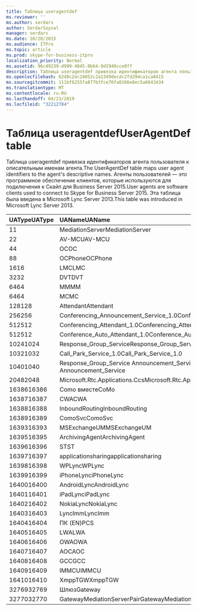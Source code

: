 ```yaml
---
title: Таблица useragentdef
ms.reviewer: ''
ms.author: serdars
author: SerdarSoysal
manager: serdars
ms.date: 10/20/2015
ms.audience: ITPro
ms.topic: article
ms.prod: skype-for-business-itpro
localization_priority: Normal
ms.assetid: 96c49239-d999-4045-8b64-9d1940cce8ff
description: Таблица useragentdef привязка идентификаторов агента пользователя к описательным именам агента. Агенты пользователей — это программное обеспечение клиентов, которые используются для подключения к Скайп для Business Server 2015. Эта таблица была введена в Microsoft Lync Server 2013.
ms.openlocfilehash: 6248c2ec24052c2a1349decdc2fd294ca1ca8415
ms.sourcegitcommit: 111bf6255fa877b3fce70fa8166e8ec5a6643434
ms.translationtype: MT
ms.contentlocale: ru-RU
ms.lasthandoff: 04/23/2019
ms.locfileid: "32212784"
---
```

# <a name="useragentdef-table"></a><span data-ttu-id="238f9-105">Таблица useragentdef</span><span class="sxs-lookup"><span data-stu-id="238f9-105">UserAgentDef table</span></span>
 
<span data-ttu-id="238f9-106">Таблица useragentdef привязка идентификаторов агента пользователя к описательным именам агента.</span><span class="sxs-lookup"><span data-stu-id="238f9-106">The UserAgentDef table maps user agent identifiers to the agent's descriptive names.</span></span> <span data-ttu-id="238f9-107">Агенты пользователей — это программное обеспечение клиентов, которые используются для подключения к Скайп для Business Server 2015.</span><span class="sxs-lookup"><span data-stu-id="238f9-107">User agents are software clients used to connect to Skype for Business Server 2015.</span></span> <span data-ttu-id="238f9-108">Эта таблица была введена в Microsoft Lync Server 2013.</span><span class="sxs-lookup"><span data-stu-id="238f9-108">This table was introduced in Microsoft Lync Server 2013.</span></span>
  
|<span data-ttu-id="238f9-109">**UAType**</span><span class="sxs-lookup"><span data-stu-id="238f9-109">**UAType**</span></span>|<span data-ttu-id="238f9-110">**UAName**</span><span class="sxs-lookup"><span data-stu-id="238f9-110">**UAName**</span></span>|<span data-ttu-id="238f9-111">**UACategory**</span><span class="sxs-lookup"><span data-stu-id="238f9-111">**UACategory**</span></span>|
|:-----|:-----|:-----|
|<span data-ttu-id="238f9-112">1</span><span class="sxs-lookup"><span data-stu-id="238f9-112">1</span></span>  <br/> |<span data-ttu-id="238f9-113">MediationServer</span><span class="sxs-lookup"><span data-stu-id="238f9-113">MediationServer</span></span>  <br/> |<span data-ttu-id="238f9-114">MediationServer</span><span class="sxs-lookup"><span data-stu-id="238f9-114">MediationServer</span></span>  <br/> |
|<span data-ttu-id="238f9-115">2</span><span class="sxs-lookup"><span data-stu-id="238f9-115">2</span></span>  <br/> |<span data-ttu-id="238f9-116">AV-MCU</span><span class="sxs-lookup"><span data-stu-id="238f9-116">AV-MCU</span></span>  <br/> |<span data-ttu-id="238f9-117">AV-MCU</span><span class="sxs-lookup"><span data-stu-id="238f9-117">AV-MCU</span></span>  <br/> |
|<span data-ttu-id="238f9-118">4</span><span class="sxs-lookup"><span data-stu-id="238f9-118">4</span></span>  <br/> |<span data-ttu-id="238f9-119">OC</span><span class="sxs-lookup"><span data-stu-id="238f9-119">OC</span></span>  <br/> |<span data-ttu-id="238f9-120">OC</span><span class="sxs-lookup"><span data-stu-id="238f9-120">OC</span></span>  <br/> |
|<span data-ttu-id="238f9-121">8</span><span class="sxs-lookup"><span data-stu-id="238f9-121">8</span></span>  <br/> |<span data-ttu-id="238f9-122">OCPhone</span><span class="sxs-lookup"><span data-stu-id="238f9-122">OCPhone</span></span>  <br/> |<span data-ttu-id="238f9-123">OCPhone</span><span class="sxs-lookup"><span data-stu-id="238f9-123">OCPhone</span></span>  <br/> |
|<span data-ttu-id="238f9-124">16</span><span class="sxs-lookup"><span data-stu-id="238f9-124">16</span></span>  <br/> |<span data-ttu-id="238f9-125">LMC</span><span class="sxs-lookup"><span data-stu-id="238f9-125">LMC</span></span>  <br/> |<span data-ttu-id="238f9-126">LMC</span><span class="sxs-lookup"><span data-stu-id="238f9-126">LMC</span></span>  <br/> |
|<span data-ttu-id="238f9-127">32</span><span class="sxs-lookup"><span data-stu-id="238f9-127">32</span></span>  <br/> |<span data-ttu-id="238f9-128">DVT</span><span class="sxs-lookup"><span data-stu-id="238f9-128">DVT</span></span>  <br/> |<span data-ttu-id="238f9-129">DVT</span><span class="sxs-lookup"><span data-stu-id="238f9-129">DVT</span></span>  <br/> |
|<span data-ttu-id="238f9-130">64</span><span class="sxs-lookup"><span data-stu-id="238f9-130">64</span></span>  <br/> |<span data-ttu-id="238f9-131">ММ</span><span class="sxs-lookup"><span data-stu-id="238f9-131">MM</span></span>  <br/> |<span data-ttu-id="238f9-132">ММ</span><span class="sxs-lookup"><span data-stu-id="238f9-132">MM</span></span>  <br/> |
|<span data-ttu-id="238f9-133">64</span><span class="sxs-lookup"><span data-stu-id="238f9-133">64</span></span>  <br/> |<span data-ttu-id="238f9-134">MC</span><span class="sxs-lookup"><span data-stu-id="238f9-134">MC</span></span>  <br/> |<span data-ttu-id="238f9-135">ММ</span><span class="sxs-lookup"><span data-stu-id="238f9-135">MM</span></span>  <br/> |
|<span data-ttu-id="238f9-136">128</span><span class="sxs-lookup"><span data-stu-id="238f9-136">128</span></span>  <br/> |<span data-ttu-id="238f9-137">Attendant</span><span class="sxs-lookup"><span data-stu-id="238f9-137">Attendant</span></span>  <br/> |<span data-ttu-id="238f9-138">Attendant</span><span class="sxs-lookup"><span data-stu-id="238f9-138">Attendant</span></span>  <br/> |
|<span data-ttu-id="238f9-139">256</span><span class="sxs-lookup"><span data-stu-id="238f9-139">256</span></span>  <br/> |<span data-ttu-id="238f9-140">Conferencing_Announcement_Service_1.0</span><span class="sxs-lookup"><span data-stu-id="238f9-140">Conferencing_Announcement_Service_1.0</span></span>  <br/> |<span data-ttu-id="238f9-141">СЕРВЕР КЛИЕНТСКОГО ДОСТУПА</span><span class="sxs-lookup"><span data-stu-id="238f9-141">CAS</span></span>  <br/> |
|<span data-ttu-id="238f9-142">512</span><span class="sxs-lookup"><span data-stu-id="238f9-142">512</span></span>  <br/> |<span data-ttu-id="238f9-143">Conferencing_Attendant_1.0</span><span class="sxs-lookup"><span data-stu-id="238f9-143">Conferencing_Attendant_1.0</span></span>  <br/> |<span data-ttu-id="238f9-144">CAA</span><span class="sxs-lookup"><span data-stu-id="238f9-144">CAA</span></span>  <br/> |
|<span data-ttu-id="238f9-145">512</span><span class="sxs-lookup"><span data-stu-id="238f9-145">512</span></span>  <br/> |<span data-ttu-id="238f9-146">Conference_Auto_Attendant_1.0</span><span class="sxs-lookup"><span data-stu-id="238f9-146">Conference_Auto_Attendant_1.0</span></span>  <br/> |<span data-ttu-id="238f9-147">CAA</span><span class="sxs-lookup"><span data-stu-id="238f9-147">CAA</span></span>  <br/> |
|<span data-ttu-id="238f9-148">1024</span><span class="sxs-lookup"><span data-stu-id="238f9-148">1024</span></span>  <br/> |<span data-ttu-id="238f9-149">Response_Group_Service</span><span class="sxs-lookup"><span data-stu-id="238f9-149">Response_Group_Service</span></span>  <br/> |<span data-ttu-id="238f9-150">RGS</span><span class="sxs-lookup"><span data-stu-id="238f9-150">RGS</span></span>  <br/> |
|<span data-ttu-id="238f9-151">1032</span><span class="sxs-lookup"><span data-stu-id="238f9-151">1032</span></span>  <br/> |<span data-ttu-id="238f9-152">Call_Park_Service_1.0</span><span class="sxs-lookup"><span data-stu-id="238f9-152">Call_Park_Service_1.0</span></span>  <br/> |<span data-ttu-id="238f9-153">CPS</span><span class="sxs-lookup"><span data-stu-id="238f9-153">CPS</span></span>  <br/> |
|<span data-ttu-id="238f9-154">1040</span><span class="sxs-lookup"><span data-stu-id="238f9-154">1040</span></span>  <br/> |<span data-ttu-id="238f9-155">Response_Group_Service Announcement_Service</span><span class="sxs-lookup"><span data-stu-id="238f9-155">Response_Group_Service Announcement_Service</span></span>  <br/> |<span data-ttu-id="238f9-156">КАК</span><span class="sxs-lookup"><span data-stu-id="238f9-156">AS</span></span>  <br/> |
|<span data-ttu-id="238f9-157">2048</span><span class="sxs-lookup"><span data-stu-id="238f9-157">2048</span></span>  <br/> |<span data-ttu-id="238f9-158">Microsoft.Rtc.Applications.Ccs</span><span class="sxs-lookup"><span data-stu-id="238f9-158">Microsoft.Rtc.Applications.Ccs</span></span>  <br/> |<span data-ttu-id="238f9-159">CCS</span><span class="sxs-lookup"><span data-stu-id="238f9-159">CCS</span></span>  <br/> |
|<span data-ttu-id="238f9-160">16386</span><span class="sxs-lookup"><span data-stu-id="238f9-160">16386</span></span>  <br/> |<span data-ttu-id="238f9-161">Como вместе</span><span class="sxs-lookup"><span data-stu-id="238f9-161">CoMo</span></span>  <br/> |<span data-ttu-id="238f9-162">Como вместе</span><span class="sxs-lookup"><span data-stu-id="238f9-162">CoMo</span></span>  <br/> |
|<span data-ttu-id="238f9-163">16387</span><span class="sxs-lookup"><span data-stu-id="238f9-163">16387</span></span>  <br/> |<span data-ttu-id="238f9-164">CWA</span><span class="sxs-lookup"><span data-stu-id="238f9-164">CWA</span></span>  <br/> |<span data-ttu-id="238f9-165">CWA</span><span class="sxs-lookup"><span data-stu-id="238f9-165">CWA</span></span>  <br/> |
|<span data-ttu-id="238f9-166">16388</span><span class="sxs-lookup"><span data-stu-id="238f9-166">16388</span></span>  <br/> |<span data-ttu-id="238f9-167">InboundRouting</span><span class="sxs-lookup"><span data-stu-id="238f9-167">InboundRouting</span></span>  <br/> |<span data-ttu-id="238f9-168">InboundRouting</span><span class="sxs-lookup"><span data-stu-id="238f9-168">InboundRouting</span></span>  <br/> |
|<span data-ttu-id="238f9-169">16389</span><span class="sxs-lookup"><span data-stu-id="238f9-169">16389</span></span>  <br/> |<span data-ttu-id="238f9-170">ComoSvc</span><span class="sxs-lookup"><span data-stu-id="238f9-170">ComoSvc</span></span>  <br/> |<span data-ttu-id="238f9-171">ComoSvc</span><span class="sxs-lookup"><span data-stu-id="238f9-171">ComoSvc</span></span>  <br/> |
|<span data-ttu-id="238f9-172">16393</span><span class="sxs-lookup"><span data-stu-id="238f9-172">16393</span></span>  <br/> |<span data-ttu-id="238f9-173">MSExchangeUM</span><span class="sxs-lookup"><span data-stu-id="238f9-173">MSExchangeUM</span></span>  <br/> |<span data-ttu-id="238f9-174">ExUM</span><span class="sxs-lookup"><span data-stu-id="238f9-174">ExUM</span></span>  <br/> |
|<span data-ttu-id="238f9-175">16395</span><span class="sxs-lookup"><span data-stu-id="238f9-175">16395</span></span>  <br/> |<span data-ttu-id="238f9-176">ArchivingAgent</span><span class="sxs-lookup"><span data-stu-id="238f9-176">ArchivingAgent</span></span>  <br/> |<span data-ttu-id="238f9-177">ARCHAGENT</span><span class="sxs-lookup"><span data-stu-id="238f9-177">ARCHAGENT</span></span>  <br/> |
|<span data-ttu-id="238f9-178">16396</span><span class="sxs-lookup"><span data-stu-id="238f9-178">16396</span></span>  <br/> |<span data-ttu-id="238f9-179">ST</span><span class="sxs-lookup"><span data-stu-id="238f9-179">ST</span></span>  <br/> |<span data-ttu-id="238f9-180">ST</span><span class="sxs-lookup"><span data-stu-id="238f9-180">ST</span></span>  <br/> |
|<span data-ttu-id="238f9-181">16397</span><span class="sxs-lookup"><span data-stu-id="238f9-181">16397</span></span>  <br/> |<span data-ttu-id="238f9-182">applicationsharing</span><span class="sxs-lookup"><span data-stu-id="238f9-182">applicationsharing</span></span>  <br/> |<span data-ttu-id="238f9-183">ASMCU</span><span class="sxs-lookup"><span data-stu-id="238f9-183">ASMCU</span></span>  <br/> |
|<span data-ttu-id="238f9-184">16398</span><span class="sxs-lookup"><span data-stu-id="238f9-184">16398</span></span>  <br/> |<span data-ttu-id="238f9-185">WPLync</span><span class="sxs-lookup"><span data-stu-id="238f9-185">WPLync</span></span>  <br/> |<span data-ttu-id="238f9-186">WPLync</span><span class="sxs-lookup"><span data-stu-id="238f9-186">WPLync</span></span>  <br/> |
|<span data-ttu-id="238f9-187">16399</span><span class="sxs-lookup"><span data-stu-id="238f9-187">16399</span></span>  <br/> |<span data-ttu-id="238f9-188">iPhoneLync</span><span class="sxs-lookup"><span data-stu-id="238f9-188">iPhoneLync</span></span>  <br/> |<span data-ttu-id="238f9-189">iPhoneLync</span><span class="sxs-lookup"><span data-stu-id="238f9-189">iPhoneLync</span></span>  <br/> |
|<span data-ttu-id="238f9-190">16400</span><span class="sxs-lookup"><span data-stu-id="238f9-190">16400</span></span>  <br/> |<span data-ttu-id="238f9-191">AndroidLync</span><span class="sxs-lookup"><span data-stu-id="238f9-191">AndroidLync</span></span>  <br/> |<span data-ttu-id="238f9-192">AndroidLync</span><span class="sxs-lookup"><span data-stu-id="238f9-192">AndroidLync</span></span>  <br/> |
|<span data-ttu-id="238f9-193">16401</span><span class="sxs-lookup"><span data-stu-id="238f9-193">16401</span></span>  <br/> |<span data-ttu-id="238f9-194">iPadLync</span><span class="sxs-lookup"><span data-stu-id="238f9-194">iPadLync</span></span>  <br/> |<span data-ttu-id="238f9-195">iPadLync</span><span class="sxs-lookup"><span data-stu-id="238f9-195">iPadLync</span></span>  <br/> |
|<span data-ttu-id="238f9-196">16402</span><span class="sxs-lookup"><span data-stu-id="238f9-196">16402</span></span>  <br/> |<span data-ttu-id="238f9-197">NokiaLync</span><span class="sxs-lookup"><span data-stu-id="238f9-197">NokiaLync</span></span>  <br/> |<span data-ttu-id="238f9-198">NokiaLync</span><span class="sxs-lookup"><span data-stu-id="238f9-198">NokiaLync</span></span>  <br/> |
|<span data-ttu-id="238f9-199">16403</span><span class="sxs-lookup"><span data-stu-id="238f9-199">16403</span></span>  <br/> |<span data-ttu-id="238f9-200">LyncImm</span><span class="sxs-lookup"><span data-stu-id="238f9-200">LyncImm</span></span>  <br/> |<span data-ttu-id="238f9-201">LyncImm</span><span class="sxs-lookup"><span data-stu-id="238f9-201">LyncImm</span></span>  <br/> |
|<span data-ttu-id="238f9-202">16404</span><span class="sxs-lookup"><span data-stu-id="238f9-202">16404</span></span>  <br/> |<span data-ttu-id="238f9-203">ПК (EN)</span><span class="sxs-lookup"><span data-stu-id="238f9-203">PCS</span></span>  <br/> |<span data-ttu-id="238f9-204">ПК (EN)</span><span class="sxs-lookup"><span data-stu-id="238f9-204">PCS</span></span>  <br/> |
|<span data-ttu-id="238f9-205">16405</span><span class="sxs-lookup"><span data-stu-id="238f9-205">16405</span></span>  <br/> |<span data-ttu-id="238f9-206">LWA</span><span class="sxs-lookup"><span data-stu-id="238f9-206">LWA</span></span>  <br/> |<span data-ttu-id="238f9-207">LWA</span><span class="sxs-lookup"><span data-stu-id="238f9-207">LWA</span></span>  <br/> |
|<span data-ttu-id="238f9-208">16406</span><span class="sxs-lookup"><span data-stu-id="238f9-208">16406</span></span>  <br/> |<span data-ttu-id="238f9-209">OWA</span><span class="sxs-lookup"><span data-stu-id="238f9-209">OWA</span></span>  <br/> |<span data-ttu-id="238f9-210">OWA</span><span class="sxs-lookup"><span data-stu-id="238f9-210">OWA</span></span>  <br/> |
|<span data-ttu-id="238f9-211">16407</span><span class="sxs-lookup"><span data-stu-id="238f9-211">16407</span></span>  <br/> |<span data-ttu-id="238f9-212">AOC</span><span class="sxs-lookup"><span data-stu-id="238f9-212">AOC</span></span>  <br/> |<span data-ttu-id="238f9-213">AOC</span><span class="sxs-lookup"><span data-stu-id="238f9-213">AOC</span></span>  <br/> |
|<span data-ttu-id="238f9-214">16408</span><span class="sxs-lookup"><span data-stu-id="238f9-214">16408</span></span>  <br/> |<span data-ttu-id="238f9-215">GCC</span><span class="sxs-lookup"><span data-stu-id="238f9-215">GCC</span></span>  <br/> |<span data-ttu-id="238f9-216">GCC</span><span class="sxs-lookup"><span data-stu-id="238f9-216">GCC</span></span>  <br/> |
|<span data-ttu-id="238f9-217">16409</span><span class="sxs-lookup"><span data-stu-id="238f9-217">16409</span></span>  <br/> |<span data-ttu-id="238f9-218">IMMCU</span><span class="sxs-lookup"><span data-stu-id="238f9-218">IMMCU</span></span>  <br/> |<span data-ttu-id="238f9-219">IMMCU</span><span class="sxs-lookup"><span data-stu-id="238f9-219">IMMCU</span></span>  <br/> |
|<span data-ttu-id="238f9-220">16410</span><span class="sxs-lookup"><span data-stu-id="238f9-220">16410</span></span>  <br/> |<span data-ttu-id="238f9-221">XmppTGW</span><span class="sxs-lookup"><span data-stu-id="238f9-221">XmppTGW</span></span>  <br/> |<span data-ttu-id="238f9-222">XmppGateway</span><span class="sxs-lookup"><span data-stu-id="238f9-222">XmppGateway</span></span>  <br/> |
|<span data-ttu-id="238f9-223">32769</span><span class="sxs-lookup"><span data-stu-id="238f9-223">32769</span></span>  <br/> |<span data-ttu-id="238f9-224">Шлюз</span><span class="sxs-lookup"><span data-stu-id="238f9-224">Gateway</span></span>  <br/> |<span data-ttu-id="238f9-225">Шлюз</span><span class="sxs-lookup"><span data-stu-id="238f9-225">Gateway</span></span>  <br/> |
|<span data-ttu-id="238f9-226">32770</span><span class="sxs-lookup"><span data-stu-id="238f9-226">32770</span></span>  <br/> |<span data-ttu-id="238f9-227">GatewayMediationServerPair</span><span class="sxs-lookup"><span data-stu-id="238f9-227">GatewayMediationServerPair</span></span>  <br/> |<span data-ttu-id="238f9-228">GatewayMediationServerPair</span><span class="sxs-lookup"><span data-stu-id="238f9-228">GatewayMediationServerPair</span></span>  <br/> |
   


